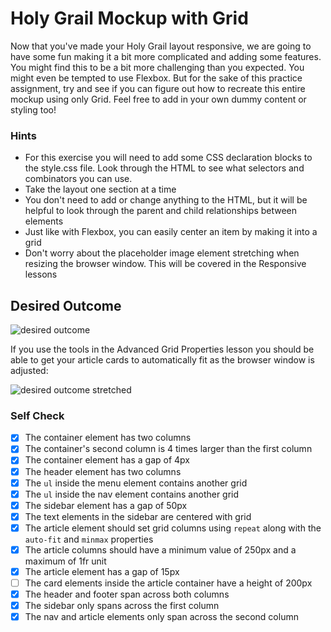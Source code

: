 # Holy Grail Mockup with Grid

Now that you've made your Holy Grail layout responsive, we are going to have some fun making it a bit more complicated and adding some features. You might find this to be a bit more challenging than you expected. You might even be tempted to use Flexbox. But for the sake of this practice assignment, try and see if you can figure out how to recreate this entire mockup using only Grid. Feel free to add in your own dummy content or styling too!

### Hints
- For this exercise you will need to add some CSS declaration blocks to the style.css file. Look through the HTML to see what selectors and combinators you can use.
- Take the layout one section at a time
- You don't need to add or change anything to the HTML, but it will be helpful to look through the parent and child relationships between elements
- Just like with Flexbox, you can easily center an item by making it into a grid
- Don't worry about the placeholder image element stretching when resizing the browser window. This will be covered in the Responsive lessons

## Desired Outcome

![desired outcome](./desired-outcome.png)

If you use the tools in the Advanced Grid Properties lesson you should be able to get your article cards to automatically fit as the browser window is adjusted:

![desired outcome stretched](./desired-outcome-stretched.png)

### Self Check
- [x] The container element has two columns
- [x] The container's second column is 4 times larger than the first column
- [x] The container element has a gap of 4px
- [x] The header element has two columns
- [x] The `ul` inside the menu element contains another grid
- [x] The `ul` inside the nav element contains another grid
- [x] The sidebar element has a gap of 50px
- [x] The text elements in the sidebar are centered with grid
- [x] The article element should set grid columns using `repeat` along with the `auto-fit` and `minmax` properties
- [x] The article columns should have a minimum value of 250px and a maximum of 1fr unit
- [x] The article element has a gap of 15px
- [ ] The card elements inside the article container have a height of 200px
- [x] The header and footer span across both columns
- [x] The sidebar only spans across the first column
- [x] The nav and article elements only span across the second column
